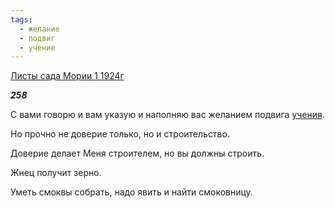 ```yaml
---
tags:
  - желание
  - подвиг
  - учение
---
```

[Листы сада Мории 1 1924г](https://127.0.0.1:4002/agni/1924)

___258___

С вами говорю и вам указую и наполняю вас желанием подвига [учения](../../../tags/#учение).   

Но прочно не доверие только, но и строительство.   

Доверие делает Меня строителем, но вы должны строить.   

Жнец получит зерно.   

Уметь смоквы собрать, надо явить и найти смоковницу.   

